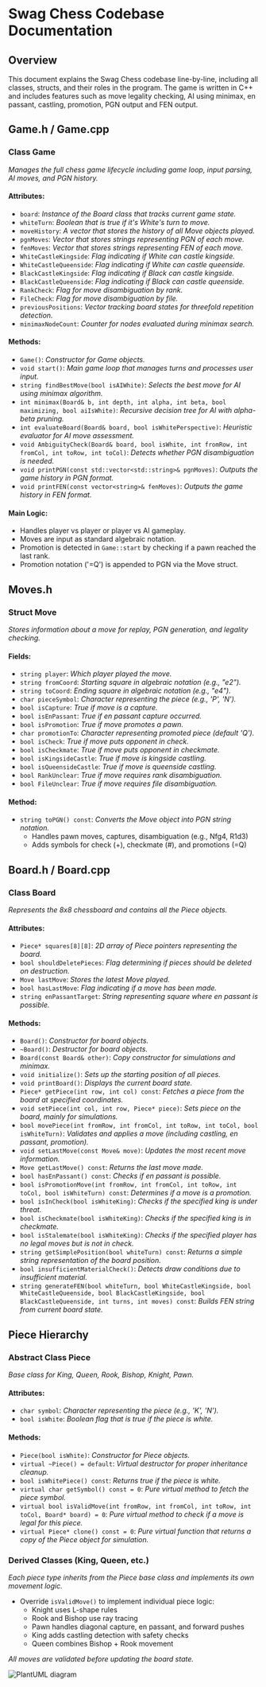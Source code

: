 # Swag Chess Codebase Documentation

## Overview

This document explains the Swag Chess codebase line-by-line, including all classes, structs, and their roles in the program. The game is written in C++ and includes features such as move legality checking, AI using minimax, en passant, castling, promotion, PGN output and FEN output.

## Game.h / Game.cpp

### Class Game

*Manages the full chess game lifecycle including game loop, input parsing, AI moves, and PGN history.*

#### Attributes:

- `board`: *Instance of the Board class that tracks current game state.*
- `whiteTurn`: *Boolean that is true if it's White's turn to move.*
- `moveHistory`: *A vector that stores the history of all Move objects played.*
- `pgnMoves`: *Vector that stores strings representing PGN of each move.*
- `fenMoves`: *Vector that stores strings representing FEN of each move.*
- `WhiteCastleKingside`: *Flag indicating if White can castle kingside.*
- `WhiteCastleQueenside`: *Flag indicating if White can castle queenside.*
- `BlackCastleKingside`: *Flag indicating if Black can castle kingside.*
- `BlackCastleQueenside`: *Flag indicating if Black can castle queenside.*
- `RankCheck`: *Flag for move disambiguation by rank.*
- `FileCheck`: *Flag for move disambiguation by file.*
- `previousPositions`: *Vector tracking board states for threefold repetition detection.*
- `minimaxNodeCount`: *Counter for nodes evaluated during minimax search.*

#### Methods:

- `Game()`: *Constructor for Game objects.*
- `void start()`: *Main game loop that manages turns and processes user input.*
- `string findBestMove(bool isAIWhite)`: *Selects the best move for AI using minimax algorithm.*
- `int minimax(Board& b, int depth, int alpha, int beta, bool maximizing, bool aiIsWhite)`: *Recursive decision tree for AI with alpha-beta pruning.*
- `int evaluateBoard(Board& board, bool isWhitePerspective)`: *Heuristic evaluator for AI move assessment.*
- `void AmbiguityCheck(Board& board, bool isWhite, int fromRow, int fromCol, int toRow, int toCol)`: *Detects whether PGN disambiguation is needed.*
- `void printPGN(const std::vector<std::string>& pgnMoves)`: *Outputs the game history in PGN format.*
- `void printFEN(const vector<string>& fenMoves)`: *Outputs the game history in FEN format.*

#### Main Logic:

- Handles player vs player or player vs AI gameplay.
- Moves are input as standard algebraic notation.
- Promotion is detected in `Game::start` by checking if a pawn reached the last rank.
- Promotion notation ('=Q') is appended to PGN via the Move struct.

## Moves.h

### Struct Move

*Stores information about a move for replay, PGN generation, and legality checking.*

#### Fields:

- `string player`: *Which player played the move.*
- `string fromCoord`: *Starting square in algebraic notation (e.g., "e2").*
- `string toCoord`: *Ending square in algebraic notation (e.g., "e4").*
- `char pieceSymbol`: *Character representing the piece (e.g., 'P', 'N').*
- `bool isCapture`: *True if move is a capture.*
- `bool isEnPassant`: *True if en passant capture occurred.*
- `bool isPromotion`: *True if move promotes a pawn.*
- `char promotionTo`: *Character representing promoted piece (default 'Q').*
- `bool isCheck`: *True if move puts opponent in check.*
- `bool isCheckmate`: *True if move puts opponent in checkmate.*
- `bool isKingsideCastle`: *True if move is kingside castling.*
- `bool isQueensideCastle`: *True if move is queenside castling.*
- `bool RankUnclear`: *True if move requires rank disambiguation.*
- `bool FileUnclear`: *True if move requires file disambiguation.*

#### Method:

- `string toPGN() const`: *Converts the Move object into PGN string notation.*
  - Handles pawn moves, captures, disambiguation (e.g., Nfg4, R1d3)
  - Adds symbols for check (+), checkmate (#), and promotions (=Q)

## Board.h / Board.cpp

### Class Board

*Represents the 8x8 chessboard and contains all the Piece objects.*

#### Attributes:

- `Piece* squares[8][8]`: *2D array of Piece pointers representing the board.*
- `bool shouldDeletePieces`: *Flag determining if pieces should be deleted on destruction.*
- `Move lastMove`: *Stores the latest Move played.*
- `bool hasLastMove`: *Flag indicating if a move has been made.*
- `string enPassantTarget`: *String representing square where en passant is possible.*

#### Methods:

- `Board()`: *Constructor for board objects.*
- `~Board()`: *Destructor for board objects.*
- `Board(const Board& other)`: *Copy constructor for simulations and minimax.*
- `void initialize()`: *Sets up the starting position of all pieces.*
- `void printBoard()`: *Displays the current board state.*
- `Piece* getPiece(int row, int col) const`: *Fetches a piece from the board at specified coordinates.*
- `void setPiece(int col, int row, Piece* piece)`: *Sets piece on the board, mainly for simulations.*
- `bool movePiece(int fromRow, int fromCol, int toRow, int toCol, bool isWhiteTurn)`: *Validates and applies a move (including castling, en passant, promotion).*
- `void setLastMove(const Move& move)`: *Updates the most recent move information.*
- `Move getLastMove() const`: *Returns the last move made.*
- `bool hasEnPassant() const`: *Checks if en passant is possible.*
- `bool isPromotionMove(int fromRow, int fromCol, int toRow, int toCol, bool isWhiteTurn) const`: *Determines if a move is a promotion.*
- `bool isInCheck(bool isWhiteKing)`: *Checks if the specified king is under threat.*
- `bool isCheckmate(bool isWhiteKing)`: *Checks if the specified king is in checkmate.*
- `bool isStalemate(bool isWhiteKing)`: *Checks if the specified player has no legal moves but is not in check.*
- `string getSimplePosition(bool whiteTurn) const`: *Returns a simple string representation of the board position.*
- `bool insufficientMaterialCheck()`: *Detects draw conditions due to insufficient material.*
- `string generateFEN(bool whiteTurn, bool WhiteCastleKingside, bool WhiteCastleQueenside, bool BlackCastleKingside, bool BlackCastleQueenside, int turns, int moves) const`: *Builds FEN string from current board state.*

## Piece Hierarchy

### Abstract Class Piece

*Base class for King, Queen, Rook, Bishop, Knight, Pawn.*

#### Attributes:

- `char symbol`: *Character representing the piece (e.g., 'K', 'N').*
- `bool isWhite`: *Boolean flag that is true if the piece is white.*

#### Methods:

- `Piece(bool isWhite)`: *Constructor for Piece objects.*
- `virtual ~Piece() = default`: *Virtual destructor for proper inheritance cleanup.*
- `bool isWhitePiece() const`: *Returns true if the piece is white.*
- `virtual char getSymbol() const = 0`: *Pure virtual method to fetch the piece symbol.*
- `virtual bool isValidMove(int fromRow, int fromCol, int toRow, int toCol, Board* board) = 0`: *Pure virtual method to check if a move is legal for this piece.*
- `virtual Piece* clone() const = 0`: *Pure virtual function that returns a copy of the Piece object for simulation.*

### Derived Classes (King, Queen, etc.)

*Each piece type inherits from the Piece base class and implements its own movement logic.*

- Override `isValidMove()` to implement individual piece logic:
  - Knight uses L-shape rules
  - Rook and Bishop use ray tracing
  - Pawn handles diagonal capture, en passant, and forward pushes
  - King adds castling detection with safety checks
  - Queen combines Bishop + Rook movement

*All moves are validated before updating the board state.*

![PlantUML diagram](media/image1.png)
